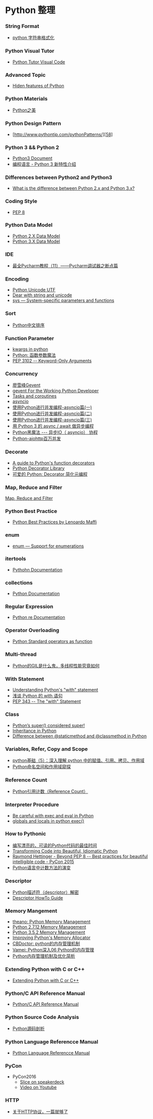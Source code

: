 # Python 整理

### String Format
* [python 字符串格式化][69]

### Python Visual Tutor
* [Python Tutor Visual Code][68]

### Advanced Topic
* [Hiden features of Python][59]

### Python Materials
* [Python之美][57]

### Python Design Pattern
* [http://www.pythontip.com/pythonPatterns/][58]

### Python 3 && Python 2
* [Python3 Document][6]
* [编程语言 - Python 3 新特性介绍][66]

### Differences between Python2 and Python3
* [What is the difference between Python 2.x and Python 3.x?][55]

### Coding Style
* [PEP 8][3]

### Python Data Model
* [Python 2.X Data Model][49]
* [Python 3.X Data Model][50]

### IDE
* [最全Pycharm教程（11）——Pycharm调试器之断点篇][40]

### Encoding
* [Python Unicode UTF][1]
* [Dear with string and unicode][2]
* [sys — System-specific parameters and functions][56]

### Sort
* [Python中文排序][43]

### Function Parameter
* [kwargs in python][4]
* [Python: 函数参数魔法][46]
* [PEP 3102 -- Keyword-Only Arguments][47]

### Concurrency
* [廖雪峰Gevent][44]
* [gevent For the Working Python Developer][45]
* [Tasks and coroutines][53]
* [asyncio][54]
* [使用Python进行并发编程-asyncio篇(一)][62]
* [使用Python进行并发编程-asyncio篇(二)][63]
* [使用Python进行并发编程-asyncio篇(三)][64]
* [用 Python 3 的 async / await 做异步编程][65]
* [Python黑魔法 --- 异步IO（ asyncio） 协程][70]
* [Python-aiohttp百万并发][71]

### Decorate
* [A guide to Python's function decorators][7]
* [Python Decorator Library][12]
* [可爱的 Python: Decorator 简化元编程][8]

### Map, Reduce and Filter
[Map, Reduce and Filter][5]

### Python Best Practice
* [Python Best Practices by Lenoardo Maffi][10]

### enum
* [enum — Support for enumerations][48]

### itertools
* [Pythohn Documentation][9]

### collections
* [Python Documentation][11]

### Regular Expression
* [Python re Documentation][24]

### Operator Overloading
* [Python Standard operators as function][25]

### Multi-thread
* [Python的GIL是什么鬼，多线程性能究竟如何][21]

### With Statement
* [Understanding Python's "with" statement][36]
* [浅谈 Python 的 with 语句][37]
* [PEP 343 -- The "with" Statement][38]

### Class
* [Python’s super() considered super!][39]
* [Inheritance in Python][41]
* [Difference between @staticmethod and @classmethod in Python][42]

### Variables, Refer, Copy and Scope
* [python基础（5）：深入理解 python 中的赋值、引用、拷贝、作用域][23]
* [Python命名空间和作用域窥探][32]

### Reference Count
* [Python引用计数（Reference Count）][30]

### Interpreter Procedure
* [Be careful with exec and eval in Python][51]
* [globals and locals in python exec()][52]

### How to Pythonic
* [编写漂亮的，可读的Python代码的最佳时间][26]
* [Transforming Code into Beautiful, Idiomatic Python][28]
* [Raymond Hettinger - Beyond PEP 8 -- Best practices for beautiful intelligible code - PyCon 2015][29]
* [Python语言中计数方法的演变][33]

### Descriptor
* [Python描述符（descriptor）解密][27]
* [Descriptor HowTo Guide][60]

### Memory Mangement
* [theano: Python Memory Management][13]
* [Python 2.7.12 Memory Management][16]
* [Python 3.5.2 Memory Management][17]
* [Improving Python's Memory Allocator][18]
* [CBDoctor: python的内存管理机制][14]
* [Vamei: Python深入06 Python的内存管理][15]
* [Python内存管理机制及优化简析][61]

### Extending Python with C or C++
* [Extending Python with C or C++][19]

### Python/C API Reference Manual
* [Python/C API Reference Manual][20]

### Python Source Code Analysis
* [Python源码剖析][22]

### Python Language Referencce Manual
* [Python Language Referencce Manual][31]

### PyCon
* PyCon2016
  - [Slice on speakerdeck][34]
  - [Video on Youtube][35]
  
### HTTP
* [关于HTTP协议，一篇就够了][67]


[1]: http://www.ruanyifeng.com/blog/2007/10/ascii_unicode_and_utf-8.html
[2]: http://python.jobbole.com/81244/
[3]: https://www.python.org/dev/peps/pep-0008/
[4]: http://www.saltycrane.com/blog/2008/01/how-to-use-args-and-kwargs-in-python/
[5]: http://www.cnblogs.com/fangshenghui/p/3445469.html
[6]: https://docs.python.org/3.3/library/index.html
[7]: http://thecodeship.com/patterns/guide-to-python-function-decorators/
[8]: http://www.ibm.com/developerworks/cn/linux/l-cpdecor.html
[9]: https://docs.python.org/2/library/itertools.html
[10]: http://www.fantascienza.net/leonardo/ar/python_best_practices.html
[11]: https://docs.python.org/2/library/collections.html
[12]: https://wiki.python.org/moin/PythonDecoratorLibrary
[13]: http://deeplearning.net/software/theano/tutorial/python-memory-management.html
[14]: http://www.cnblogs.com/CBDoctor/p/3781078.html
[15]: http://www.cnblogs.com/vamei/p/3232088.html
[16]: https://docs.python.org/2/c-api/memory.html
[17]: https://docs.python.org/3/c-api/memory.html
[18]: http://www.evanjones.ca/memoryallocator/s
[19]: https://docs.python.org/3/extending/extending.html
[20]: https://docs.python.org/3/c-api/
[21]: http://python.jobbole.com/81822/
[22]: https://read.douban.com/reader/ebook/1499455/show-underline/?startContainerId=27428612&startOffset=23&endContainerId=27428612&endOffset=111&middleContainers=&icn=hot-underline
[23]: https://my.oschina.net/leejun2005/blog/145911
[24]: https://docs.python.org/2/library/re.html#re.MatchObject
[25]: https://docs.python.org/2/library/operator.html
[26]: http://excelight.net/rang-pythondai-ma-geng-pythonicde-xie-fang-fa/
[27]: http://www.geekfan.net/7862/
[28]: https://www.youtube.com/watch?v=OSGv2VnC0go
[29]: https://www.youtube.com/watch?v=wf-BqAjZb8M
[30]: http://www.jianshu.com/p/ecea193abec4
[31]: http://www.network-theory.co.uk/docs/pylang/__slots__.html
[32]: http://python.jobbole.com/81367/
[33]: http://codingpy.com/article/counting-things-in-python/
[34]: https://speakerdeck.com/pycon2016
[35]: https://www.youtube.com/c/PyCon2016
[36]: http://effbot.org/zone/python-with-statement.htm
[37]: https://www.ibm.com/developerworks/cn/opensource/os-cn-pythonwith/
[38]: https://www.python.org/dev/peps/pep-0343/
[39]: https://rhettinger.wordpress.com/2011/05/26/super-considered-super/
[40]: http://blog.csdn.net/u013088062/article/details/50216015
[41]: https://www.packtpub.com/books/content/inheritance-python
[42]: http://pythoncentral.io/difference-between-staticmethod-and-classmethod-in-python/
[43]: http://gerry.lamost.org/blog/?p=338
[44]: http://www.liaoxuefeng.com/wiki/001374738125095c955c1e6d8bb493182103fac9270762a000/001407503089986d175822da68d4d6685fbe849a0e0ca35000
[45]: http://sdiehl.github.io/gevent-tutorial/
[46]: http://python.jobbole.com/86938/
[47]: https://www.python.org/dev/peps/pep-3102/
[48]: https://docs.python.org/3/library/enum.html
[49]: https://docs.python.org/2/reference/datamodel.html
[50]: https://docs.python.org/3/reference/datamodel.html
[51]: http://lucumr.pocoo.org/2011/2/1/exec-in-python/
[52]: http://stackoverflow.com/questions/2904274/globals-and-locals-in-python-exec
[53]: https://docs.python.org/3/library/asyncio-task.html#asyncio.sleep
[54]: http://www.liaoxuefeng.com/wiki/0014316089557264a6b348958f449949df42a6d3a2e542c000/001432090954004980bd351f2cd4cc18c9e6c06d855c498000
[55]: https://www.quora.com/What-is-the-difference-between-Python-2-x-and-Python-3-x
[56]: https://docs.python.org/3/library/sys.html
[57]: https://zhuanlan.zhihu.com/python-cn
[58]: http://www.pythontip.com/pythonPatterns/
[59]: https://stackoverflow.com/questions/101268/hidden-features-of-python
[60]: https://media.readthedocs.org/pdf/python/latest/python.pdf
[61]: https://blog.csdn.net/it_yuan/article/details/52850270
[62]: http://www.dongwm.com/archives/%E4%BD%BF%E7%94%A8Python%E8%BF%9B%E8%A1%8C%E5%B9%B6%E5%8F%91%E7%BC%96%E7%A8%8B-asyncio%E7%AF%87/
[63]: http://www.dongwm.com/archives/%E4%BD%BF%E7%94%A8Python%E8%BF%9B%E8%A1%8C%E5%B9%B6%E5%8F%91%E7%BC%96%E7%A8%8B-asyncio%E7%AF%87-%E4%BA%8C/
[64]: http://www.dongwm.com/archives/%E4%BD%BF%E7%94%A8Python%E8%BF%9B%E8%A1%8C%E5%B9%B6%E5%8F%91%E7%BC%96%E7%A8%8B-asyncio%E7%AF%87-%E4%B8%89/
[65]: http://python.jobbole.com/88427/
[66]: http://ialloc.org/posts/2018/01/01/into-python3/?hmsr=toutiao.io&utm_medium=toutiao.io&utm_source=toutiao.io
[67]: https://www.cnblogs.com/ranyonsue/p/5984001.html
[68]: http://www.pythontutor.com/visualize.html#mode=edit
[69]: https://www.cnblogs.com/xxby/p/5571620.html
[70]: http://python.jobbole.com/87310/
[71]: https://www.cnblogs.com/DjangoBlog/p/5783125.html
